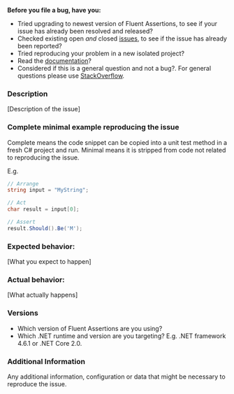 **Before you file a bug, have you:**

* Tried upgrading to newest version of Fluent Assertions, to see if your issue has already been resolved and released?
* Checked existing open *and* closed [issues](https://github.com/fluentassertions/fluentassertions/issues?utf8=%E2%9C%93&q=is%3Aissue), to see if the issue has already been reported?
* Tried reproducing your problem in a new isolated project?
* Read the [documentation](https://fluentassertions.com/documentation/)?
* Considered if this is a general question and not a bug?. For general questions please use [StackOverflow](https://stackoverflow.com/questions/tagged/fluent-assertions?mixed=1).

### Description

[Description of the issue]

### Complete minimal example reproducing the issue

Complete means the code snippet can be copied into a unit test method in a fresh C# project and run.
Minimal means it is stripped from code not related to reproducing the issue.

E.g.

```csharp
// Arrange
string input = "MyString";

// Act
char result = input[0];

// Assert
result.Should().Be('M');
```

### Expected behavior:

[What you expect to happen]

### Actual behavior:

[What actually happens]

### Versions

* Which version of Fluent Assertions are you using?
* Which .NET runtime and version are you targeting? E.g. .NET framework 4.6.1 or .NET Core 2.0.

### Additional Information

Any additional information, configuration or data that might be necessary to reproduce the issue.